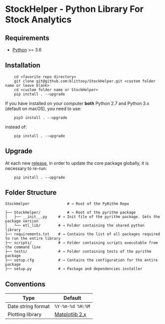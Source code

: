 # StockHelper - Python Library For Stock Analytics

## Requirements

- [Python](https://www.python.org/downloads/) >= 3.6

## Installation

```shell
    cd <favorite repo directory>
    git clone git@github.com:blittooy/StockHelper.git <custom folder name or leave blank>
    cd <custom folder name or StockHelper>
    pip install . --upgrade
```
If you have installed on your computer **both** Python 2.7 and Python 3.x (default on macOS), you need to use:
```shell
    pip3 install . --upgrade
```
instead of:
```shell
    pip install . --upgrade
```

## Upgrade

At each new [release](https://github.com/ecorithm/StockHelper/releases), in order to update the core package globally, it is necessary to re-run:
```shell
    pip install . --upgrade
```

## Folder Structure

```shell
StockHelper                 # → Root of the PyRithm Repo

├── StockHelper/            # → Root of the pyrithm package
│   ├── __init__.py     # → Init file of the pyrithm package. Sets the package version
│   └── etl_lib/        # → Folder containing the shared python library
├── requirements.txt    # → Contains the list of all packages required to run the entire library
├── scripts/            # → Folder containing scripts executable from the command line
├── tests/              # → Folder containing tests of the pyrithm package
├── setup.cfg           # → Contains the configuration for the entire package
├── setup.py            # → Package and dependencies installer

```

## Conventions

Type | Default
--- | ---
Date string format | `%Y-%m-%d %H:%M`
Plotting library | [Matplotlib 2.x](http://matplotlib.org/)
